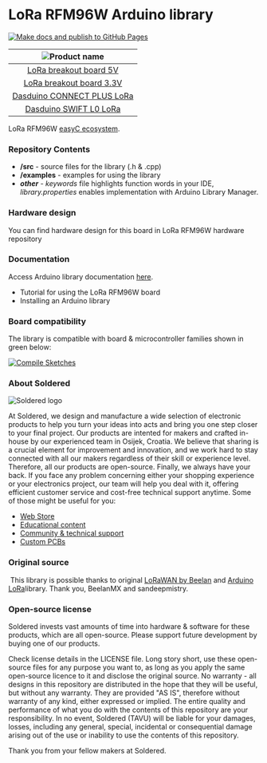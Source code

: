 # LoRa RFM96W Arduino library

[![Make docs and publish to GitHub Pages](https://github.com/e-radionicacom/Soldered-LORA-RFM96W-Arduino-Library/actions/workflows/make_docs.yml/badge.svg?branch=dev)](https://github.com/e-radionicacom/Soldered-LORA-RFM96W-Arduino-Library/actions/workflows/make_docs.yml)

| ![Product name](https://upload.wikimedia.org/wikipedia/commons/8/8f/Example_image.svg) |
| :---------------------------------------------------------------------------------------------: |
| [LoRa breakout board 5V](https://www.solde.red/333157)                                                            |
| [LoRa breakout board 3.3V](https://www.solde.red/333158)                                                          |
| [Dasduino CONNECT PLUS LoRa](https://www.solde.red/333161)                                                        |
| [Dasduino SWIFT L0 LoRa](https://www.solde.red/333162)                                                            |

LoRa RFM96W [easyC ecosystem](https://www.soldered.com/easyC). 

### Repository Contents
- **/src** - source files for the library (.h & .cpp)
- **/examples** - examples for using the library
- ***other*** - *keywords* file highlights function words in your IDE, *library.properties* enables implementation with Arduino Library Manager.

### Hardware design
You can find hardware design for this board in LoRa RFM96W hardware repository

### Documentation

Access Arduino library documentation [here](https://e-radionicacom.github.io/Soldered-LORA-RFM96W-Arduino-Library/).

- Tutorial for using the LoRa RFM96W board
- Installing an Arduino library

### Board compatibility

The library is compatible with board & microcontroller families shown in green below: 

[![Compile Sketches](http://github-actions.40ants.com/e-radionicacom/Soldered-LORA-RFM96W-Arduino-Library/matrix.svg?branch=dev&only=Compile%20Sketches)](https://github.com/e-radionicacom/Soldered-LORA-RFM96W-Arduino-Library/actions/workflows/compile_test.yml)

### About Soldered
![Soldered logo](https://raw.githubusercontent.com/e-radionicacom/Soldered-LORA-RFM96W-Arduino-Library/dev/extras/Logo%20horizontal-2.svg)

At Soldered, we design and manufacture a wide selection of electronic products to help you turn your ideas into acts and bring you one step closer to your final project. Our products are intented for makers and crafted in-house by our experienced team in Osijek, Croatia. We believe that sharing is a crucial element for improvement and innovation, and we work hard to stay connected with all our makers regardless of their skill or experience level. Therefore, all our products are open-source. Finally, we always have your back. If you face any problem concerning either your shopping experience or your electronics project, our team will help you deal with it, offering efficient customer service and cost-free technical support anytime. Some of those might be useful for you:

- [Web Store](https://www.soldered.com)
- [Educational content](https://learn.soldered.com)
- [Community & technical support](https://community.soldered.com)
- [Custom PCBs](https://pcb.soldered.com)



### Original source
​
This library is possible thanks to original [LoRaWAN by Beelan](https://github.com/BeelanMX/Beelan-LoRaWAN) and [Arduino LoRa](https://github.com/sandeepmistry/arduino-LoRa)library. Thank you, BeelanMX and sandeepmistry. 


### Open-source license
Soldered invests vast amounts of time into hardware & software for these products, which are all open-source. Please support future development by buying one of our products. 

Check license details in the LICENSE file. Long story short, use these open-source files for any purpose you want to, as long as you apply the same open-source licence to it and disclose the original source. No warranty - all designs in this repository are distributed in the hope that they will be useful, but without any warranty. They are provided "AS IS", therefore without warranty of any kind, either expressed or implied. The entire quality and performance of what you do with the contents of this repository are your responsibility. In no event, Soldered (TAVU) will be liable for your damages, losses, including any general, special, incidental or consequential damage arising out of the use or inability to use the contents of this repository. 

Thank you from your fellow makers at Soldered.

